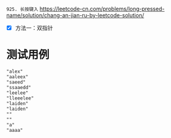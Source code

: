 
`925. 长按键入` https://leetcode-cn.com/problems/long-pressed-name/solution/chang-an-jian-ru-by-leetcode-solution/
- [x] 方法一：双指针

# 测试用例

```
"alex"
"aaleex"
"saeed"
"ssaaedd"
"leelee"
"lleeelee"
"laiden"
"laiden"
""
""
"a"
"aaaa"
```
